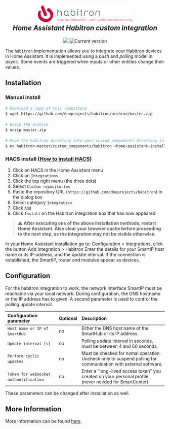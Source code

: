 <h2 align="center">
  <a href="https://habitron.de"><img src="https://github.com/dneprojects/habitron/blob/d145496646cad001fdf47c2f3f79c5d583acd5d6/custom_components/habitron/logos/logo%402x.png" alt="Habitron logotype" width="300"></a>
  <br>
  <i>Home Assistant Habitron custom integration</i>
  <br>
</h2>

<p align="center">
  <a href="https://github.com/custom-components/hacs"><img src="https://img.shields.io/badge/HACS-Custom-orange.svg"></a>
  <img src="https://img.shields.io/github/v/release/dneprojects/habitron" alt="Current version">
</p>

The `habitron` implementation allows you to integrate your [Habitron](https://www.habitron.de/) devices in Home Assistant. It is implemented using a _push_ and _polling_ model in _async_. Some events are triggered when inputs or other entities change their values.

## Installation

### Manual install

```bash
# Download a copy of this repository
$ wget https://github.com/dneprojects/habitron/archive/master.zip

# Unzip the archive
$ unzip master.zip

# Move the habitron directory into your custom_components directory in your Home Assistant install
$ mv habitron-master/custom_components/habitron <home-assistant-install-directory>/config/custom_components/
```


### HACS install ([How to install HACS](https://hacs.xyz/docs/setup/prerequisites))

  1. Click on HACS in the Home Assistant menu
  2. Click on `Integrations`
  3. Click the top right menu (the three dots)
  4. Select `Custom repositories`
  5. Paste the repository URL (`https://github.com/dneprojects/habitron`) in the dialog box
  6. Select category `Integration`
  7. Click `Add`
  8. Click `Install` on the Habitron integration box that has now appeared


> :warning: **After executing one of the above installation methods, restart Home Assistant. Also clear your browser cache before proceeding to the next step, as the integration may not be visible otherwise.**


In your Home Assistant installation go to: Configuration > Integrations, click the button Add Integration > Habitron
Enter the details for your SmartIP host name or its IP-address, and the update interval. 
If the connection is established, the SmartIP, router and modules appear as devices.

## Configuration

For the habitron integration to work, the network interface SmartIP must be reachable via your local network. During configuration, the DNS hostname or the IP address has to given.
A second parameter is used to control the polling update interval.

| Configuration parameter                | Optional  | Description  |
| :------------------------------------- | :-------- | :----------- |
| `Host name or IP of SmartHub`          | no        | Either the DNS host name of the SmartHub or its IP address.
| `Update interval [s]`                  | no        | Polling update interval in seconds, must be between 4 and 60 seconds.
| `Perform cyclic updates`               | no        | Must be checked for nomal operation. Uncheck only to suspend polling for communication with external software.
| `Token for websocket authentification` | no        | Enter a "long-lived access token" you created on your personal profile (never needed for SmartCenter)

These parameters can be changed after installation as well.

## More Information

More information can be found <a href="https://github.com/dneprojects/habitron/blob/0625fcc42b262b2497aa8e398a4ba482f0841a2c/info.md">here</a>.

